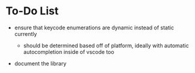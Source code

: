 # To-Do List

- ensure that keycode enumerations are dynamic instead of static currently
  - should be determined based off of platform, ideally with automatic autocompletion inside of vscode too

- document the library
